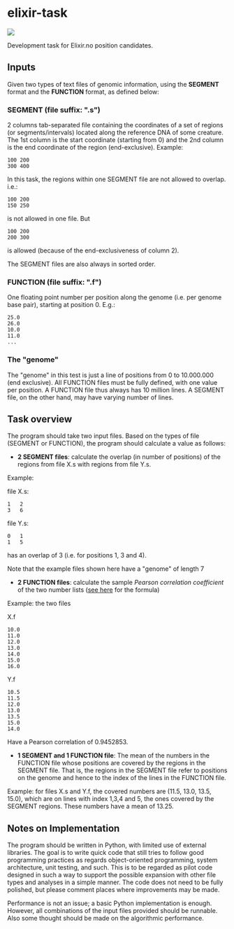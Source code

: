 # elixir-task

![](https://github.com/bblodfon/elixir-task/actions/workflows/pytest-ci.yml/badge.svg)

Development task for Elixir.no position candidates.

## Inputs

Given two types of text files of genomic information, using the **SEGMENT** format and the **FUNCTION** format, as defined below:

### SEGMENT (file suffix: ".s")

2 columns tab-separated file containing the coordinates of a set of regions (or segments/intervals) located along the reference DNA of some creature.
The 1st column is the start coordinate (starting from 0) and the 2nd column is the end coordinate of the region (end-exclusive).
Example:
```
100	200
300	400
```

In this task, the regions within one SEGMENT file are not allowed to overlap. i.e.:

```
100	200
150	250
```

is not allowed in one file. But

```
100	200
200	300
```

is allowed (because of the end-exclusiveness of column 2). 

The SEGMENT files are also always in sorted order.

### FUNCTION (file suffix: ".f")

One floating point number per position along the genome (i.e. per genome base pair), starting at position 0. E.g.:

```
25.0
26.0
10.0
11.0
...
```

### The "genome"

The "genome" in this test is just a line of positions from 0 to 10.000.000 (end exclusive).
All FUNCTION files must be fully defined, with one value per position.
A FUNCTION file thus always has 10 million lines.
A SEGMENT file, on the other hand, may have varying number of lines.

## Task overview

The program should take two input files.
Based on the types of file (SEGMENT or FUNCTION), the program should calculate a value as follows:

- **2 SEGMENT files**: calculate the overlap (in number of positions) of the regions from file X.s with regions from file Y.s.

Example:

file X.s:
```
1	2
3	6
```

file Y.s:
```
0	1
1	5
```

has an overlap of 3 (i.e. for positions 1, 3 and 4).

Note that the example files shown here have a "genome" of length 7

- **2 FUNCTION files**: calculate the sample *Pearson correlation coefficient* of the two number lists ([see here](https://en.wikipedia.org/wiki/Pearson_correlation_coefficient#For_a_sample) for the formula)

Example: the two files

X.f
```
10.0
11.0
12.0
13.0
14.0
15.0
16.0
```

Y.f
```
10.5
11.5
12.0
13.0
13.5
15.0
14.0
```

Have a Pearson correlation of 0.9452853.

- **1 SEGMENT and 1 FUNCTION file**: The mean of the numbers in the FUNCTION file whose positions are covered by the regions in the SEGMENT file.
That is, the regions in the SEGMENT file refer to positions on the genome and hence to the index of the lines in the FUNCTION file.

Example: for files X.s and Y.f, the covered numbers are (11.5, 13.0, 13.5, 15.0), which are on lines with index 1,3,4 and 5, the ones covered by the SEGMENT regions.
These numbers have a mean of 13.25.

## Notes on Implementation

The program should be written in Python, with limited use of external libraries.
The goal is to write quick code that still tries to follow good programming practices as regards object-oriented programming, system architecture, unit testing, and such.
This is to be regarded as pilot code designed in such a way to support the possible expansion with other file types and analyses in a simple manner.
The code does not need to be fully polished, but please comment places where improvements may be made.

Performance is not an issue; a basic Python implementation is enough.
However, all combinations of the input files provided should be runnable.
Also some thought should be made on the algorithmic performance.
